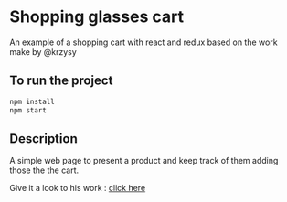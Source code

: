 # Shopping glasses cart 

An example of a shopping cart with react and redux
based on the work make by @krzysy


## To run the project 
```sh
npm install 
npm start
```

## Description 
A simple web page to present a product and keep track of them adding those the the cart.

Give it a look to his work :
[click here](http://krzysu.github.io/reactjs-shopping-cart/)